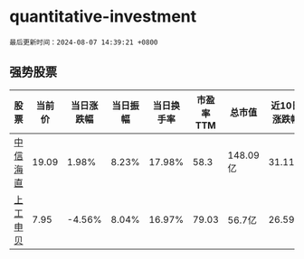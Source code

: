 # quantitative-investment

`最后更新时间：2024-08-07 14:39:21 +0800`

## 强势股票

|股票|当前价|当日涨跌幅|当日振幅|当日换手率|市盈率TTM|总市值|近10日涨跌幅|
|----|----|----|----|----|----|----|----|
|[中信海直](https://xueqiu.com/S/SZ000099)|19.09|1.98%|8.23%|17.98%|58.3|148.09亿|31.11%|
|[上工申贝](https://xueqiu.com/S/SH600843)|7.95|-4.56%|8.04%|16.97%|79.03|56.7亿|26.59%|
